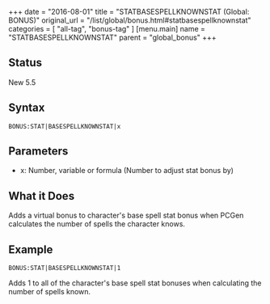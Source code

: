 +++
date = "2016-08-01"
title = "STATBASESPELLKNOWNSTAT (Global: BONUS)"
original_url = "/list/global/bonus.html#statbasespellknownstat"
categories = [ "all-tag", "bonus-tag" ]
[menu.main]
    name = "STATBASESPELLKNOWNSTAT"
    parent = "global_bonus"
+++

## Status

New 5.5

## Syntax

`BONUS:STAT|BASESPELLKNOWNSTAT|x`

## Parameters

-   x: Number, variable or formula (Number to adjust
    stat bonus by)



What it Does
------------

Adds a virtual bonus to character's base spell stat bonus when PCGen
calculates the number of spells the character knows.

Example
-------

`BONUS:STAT|BASESPELLKNOWNSTAT|1`

Adds 1 to all of the character's base spell stat bonuses when
calculating the number of spells known.

